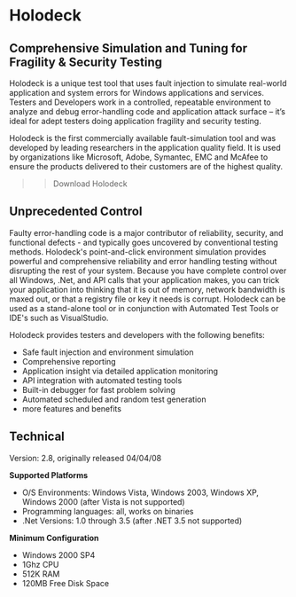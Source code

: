 Holodeck
========


Comprehensive Simulation and Tuning for Fragility & Security Testing
--------------------

Holodeck is a unique test tool that uses fault injection to simulate real-world application and system errors for Windows applications and services. Testers and Developers work in a controlled, repeatable environment to analyze and debug error-handling code and application attack surface – it’s ideal for adept testers doing application fragility and security testing.

Holodeck is the first commercially available fault-simulation tool and was developed by leading researchers in the application quality field.  It is used by organizations like Microsoft, Adobe, Symantec, EMC and McAfee to ensure the products delivered to their customers are of the highest quality. 

>> Download Holodeck
 

Unprecedented Control
----------------------

Faulty error-handling code is a major contributor of reliability, security, and functional defects - and typically goes uncovered by conventional testing methods.   Holodeck's point-and-click environment simulation provides powerful and comprehensive reliability and error handling testing without disrupting the rest of your system. Because you have complete control over all Windows, .Net,  and API calls that your application makes, you can trick your application into thinking that it is out of memory, network bandwidth is maxed out, or that a registry file or key it needs is corrupt. Holodeck can be used as a stand-alone tool or in conjunction with Automated Test Tools or IDE's such as VisualStudio.

Holodeck provides testers and developers with the following benefits:

 - Safe fault injection and environment simulation
 - Comprehensive reporting
 - Application insight via detailed application monitoring
 - API integration with automated testing tools
 - Built-in debugger for fast problem solving
 - Automated scheduled and random test generation
 - more features and benefits

Technical
----------------

Version:  2.8, originally released 04/04/08
 
**Supported Platforms**

 - O/S Environments:  Windows Vista, Windows 2003, Windows XP, Windows 2000 (after Vista is not supported)
 - Programming languages:  all, works on binaries
 - .Net Versions:   1.0 through 3.5 (after .NET 3.5 not supported)

**Minimum Configuration**

 - Windows 2000 SP4
 - 1Ghz CPU
 - 512K RAM
 - 120MB Free Disk Space
